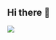 ## Hi there 👋

<img src="https://www.tailorbrands.com/wp-content/uploads/2020/07/mcdonalds-logo.jpg">
